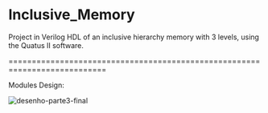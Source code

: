 # Inclusive_Memory
Project in Verilog HDL of an inclusive hierarchy memory with 3 levels, using the Quatus II software.

===========================================================================

Modules Design:

![desenho-parte3-final](https://user-images.githubusercontent.com/110564584/182746734-062a5192-7a68-4861-ba47-0714cff32438.png)
